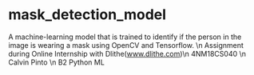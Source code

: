 # mask_detection_model
A machine-learning model that is trained to identify if the person in the image is wearing a mask using OpenCV and Tensorflow.
\n
Assignment during Online Internship with Dlithe(www.dlithe.com)\n
4NM18CS040 \n
Calvin Pinto \n
B2 Python ML
